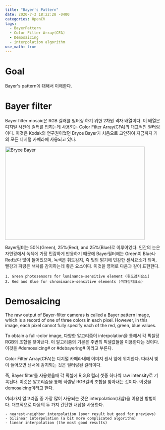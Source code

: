 ```yaml
---
title: "Bayer's Pattern"
date: 2020-7-3 18:22:28 -0400
categories: OpenCV
tags:
  - BayerPattern 
  - Color Filter Array(CFA)
  - Demosaicing 
  - interpolation algorithm 
use_math: true
---
```


# Goal 
  Bayer's pattern에 대해서 이해한다. 
  
# Bayer filter

  Bayer filter mosaic은 RGB 컬러를 필터링 하기 위한 2차원 격자 배열이다. 이 배열은 디지털 사진에 컬러를 입히는데 사용되는 Color Filter Array(CFA)의 대표적인 필터링이다. 
  이것은 Kodak의 연구원이었던 Bryce Bayer가 처음으로 고안하여 지금까지 거의 모든 디지털 카메라에 사용되고 있다. 
  
  <img src="https://img1.daumcdn.net/thumb/R1280x0/?scode=mtistory2&fname=https%3A%2F%2Fk.kakaocdn.net%2Fdn%2FxHLex%2FbtqFtKiGpxL%2FpysnUzBETa4Ge7mC50kA1K%2Fimg.jpg" width="450px" height="300px" title="px(픽셀) 크기 설정" alt="Bryce Bayer">

  Bayer필터는 50%(Green), 25%(Red), and 25%(Blue)로 이루어있다. 인간의 눈은 자연광에서 녹색에 가장 민감하게 반응하기 때문에 Bayer필터에는 
  Green이 Blue나 Red보다 많이 들어있으며, 녹색은 휘도감지, 즉 빛의 밝기에 민감한 센서요소가 되며, 빨강과 파랑은 색차를 감지하는데 좋은 요소이다. 이것을 영어로 다음과 같이 표현한다. 
  
    1. Green photosensors for luminance-sensitive element (휘도감지요소)
    2. Red and Blue for chrominance-sensitive elements (색차감지요소)
 
   
# Demosaicing 
 
  The raw output of Bayer-filter cameras is called a Bayer pattern image, which is a record of one of three colors in each pixel. 
  However, in this image, each pixel cannot fully specify each of the red, green, blue values.
  
  To obtain a full-color image, 다양한 알고리즘이 interpolation을 통해서 각 픽셀당 RGB의 조합을 찾아낸다.
  이 알고리즘의 기본은 주변의 픽셀값들을 이용한다는 것이다. 이것을 #demosaicing# or #debayering# 이라고 부른다. 

 
  Color Filter Array(CFA)는 디지털 카메라내에 이미지 센서 앞에 위치한다. 따라서 빛이 들어오면 센서에 감지되는 것은 필터링된 컬러이다. 
   
  즉, Bayer filter를 사용했을때 각 픽셀에 R,G,B 컬러 셋중 하나씩 raw intensity로 기록된다. 
  이것은 알고리즘을 통해 픽셀당 RGB컬의 조합을 찾아내는 것이다. 이것을 demosaicing이라고 한다. 
   
   여러가지 알고리즘 중 가장 많이 사용되는 것은 interpolation(내삽)을 이용한 방법이다. 대표적으로 다음의 두 가지 간단한 내삽을 사용한다.
   
    - nearest-neighbor interpolation (poor result but good for previews) 
    - bilinear interpolation (a bit more complicated algorithm)
    - linear interpolation (the most good results)
    
   
      

   
   
  
  
  
